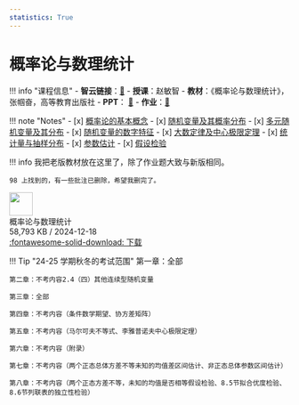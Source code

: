 ```yaml
---
statistics: True
---
```


# 概率论与数理统计

!!! info "课程信息"
    - **智云链接**：[🔗](https://classroom.zju.edu.cn/coursedetail?course_id=63659)
    - **授课**：赵敏智
    - **教材**：《概率论与数理统计》，张帼奋，高等教育出版社
    - **PPT**： [📁](PPT_download.md)
    - **作业**：[📝](HW/Homework_index.md)

!!! note "Notes"
    - [x] [概率论的基本概念](Chapter1.md)
    - [x] [随机变量及其概率分布](Chapter2.md)
    - [x] [多元随机变量及其分布](Chapter3.md)
    - [x] [随机变量的数字特征](Chapter4.md)
    - [x] [大数定律及中心极限定理](Chapter5.md)
    - [x] [统计量与抽样分布](Chapter6.md)
    - [x] [参数估计](Chapter7.md)
    - [x] [假设检验](Chapter8.md)

!!! info
    我把老版教材放在这里了，除了作业题大致与新版相同。

    98 上找到的，有一些批注已删除，希望我删完了。

<div class="card file-block" markdown="1">
<div class="file-icon"><img src="/Notebook/assets/images/pdf.svg" style="height: 3em;"></div>
<div class="file-body">
<div class="file-title"> 概率论与数理统计 </div>
<div class="file-meta"> 58,793 KB / 2024-12-18</div>
</div>
<a class="down-button" target="_blank" href="/Notebook/Math/Probability_Theory_and_Mathematical_Statistics/概率论与数理统计.pdf" markdown="1">:fontawesome-solid-download: 下载</a>
</div>

!!! Tip "24-25 学期秋冬的考试范围"
    第一章：全部

    第二章：不考内容2.4（四）其他连续型随机变量

    第三章：全部

    第四章：不考内容（条件数学期望、协方差矩阵）

    第五章：不考内容（马尔可夫不等式、李雅普诺夫中心极限定理）

    第六章：不考内容（附录）

    第七章：不考内容（两个正态总体方差不等未知的均值差区间估计、非正态总体参数区间估计）

    第八章：不考内容（两个正态方差不等，未知的均值是否相等假设检验、8.5节拟合优度检验、8.6节列联表的独立性检验）